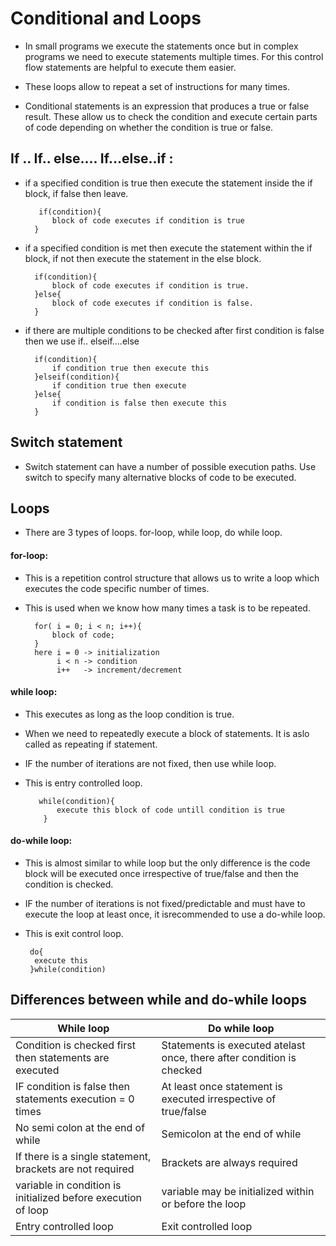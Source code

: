 # Conditional and Loops

- In small programs we execute the statements once but in complex programs we need to execute statements multiple times. For this control flow statements are helpful to execute them easier.

- These loops allow to repeat a set of instructions for many times.

- Conditional statements is an expression that produces a true or false result. These allow us to check the condition and execute certain parts of code depending on whether the condition is true or false.

## If .. If.. else.... If...else..if :

- if a specified condition is true then execute the statement inside the if block, if false then leave.

         if(condition){
            block of code executes if condition is true
        }

- if a specified condition is met then execute the statement within the if block, if not then execute the statement in the else block.

        if(condition){
            block of code executes if condition is true.
        }else{
            block of code executes if condition is false.
        }


- if there are multiple conditions to be checked after first condition is false then we use if.. elseif....else

        if(condition){
            if condition true then execute this
        }elseif(condition){
            if condition true then execute
        }else{
            if condition is false then execute this
        }


## Switch statement

- Switch statement can have a number of possible execution paths. Use switch to specify many alternative blocks of code to be executed.

## Loops 

- There are 3 types of loops. for-loop, while loop, do while loop.

#### for-loop:

- This is a repetition control structure that allows us to write a loop which executes the code specific number of times.

- This is used when we know how many times a task is to be repeated.

        for( i = 0; i < n; i++){
            block of code;
        }
        here i = 0 -> initialization
             i < n -> condition
             i++   -> increment/decrement

#### while loop:

- This executes as long as the loop condition is true. 

- When we need to repeatedly execute a block of statements. It is aslo called as repeating if statement.

- IF the number of iterations are not fixed, then use while loop.

- This is entry controlled loop.

         while(condition){
             execute this block of code untill condition is true
          }

#### do-while loop:

- This is almost similar to while loop but the only difference is the code block will be executed once irrespective of true/false and then the condition is checked.

- IF the number of iterations is not fixed/predictable and must have to execute the loop at least once, it isrecommended to use a do-while loop.

- This is exit control loop.

       do{
        execute this
       }while(condition)


## Differences between while and do-while loops

   | While loop       | Do while loop|
   |-----------       | -------------|
   |Condition is checked first then statements are executed|Statements is executed atelast once, there after condition is checked|
   |IF condition is false then statements execution = 0 times | At least once statement is executed irrespective of true/false|
   |No  semi colon at the end of while| Semicolon at the end of while|
   |If there is a single statement, brackets are not required|Brackets are always required|
   | variable in condition is initialized before execution of loop| variable may be initialized within or before the loop|
   |Entry controlled loop| Exit controlled loop|    



